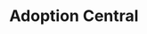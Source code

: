 ---
title: Adoption Central
startDate: "2019-01-01"
endDate: "2019-11-31"
image: /adoptioncentral.jpg
---